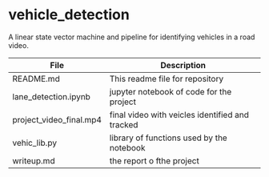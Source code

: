 # vehicle_detection
A linear state vector machine and pipeline for identifying vehicles in a road video.

| File | Description |
|-----|-----|
| README.md | This readme file for repository |
| lane_detection.ipynb | jupyter notebook of code for the project |
| project_video_final.mp4 | final video with veicles identified and tracked |
| vehic_lib.py | library of functions used by the notebook |
| writeup.md | the report o fthe project |

